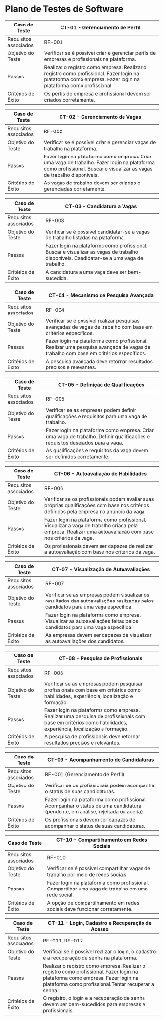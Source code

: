 # Plano de Testes de Software

|Caso de Teste    | CT-01 - Gerenciamento de Perfil  |
|------|-----------------------------------------|
|Requisitos associados| RF-001 |
|Objetivo do Teste| Verificar se é possível criar e gerenciar perfis de empresas e profissionais na plataforma. |
|Passos| Realizar o registro como empresa. Realizar o registro como profissional. Fazer login na plataforma como empresa. Fazer login na plataforma como profissional |
|Critérios de Êxito| Os perfis de empresa e profissional devem ser criados corretamente. |

|Caso de Teste    | CT-02 - Gerenciamento de Vagas  |
|------|-----------------------------------------|
|Requisitos associados| RF-002 |
|Objetivo do Teste| Verificar se é possível criar e gerenciar vagas de trabalho na plataforma. |
|Passos| Fazer login na plataforma como empresa. Criar uma vaga de trabalho. Fazer login na plataforma como profissional. Buscar e visualizar as vagas de trabalho disponíveis. |
|Critérios de Êxito| As vagas de trabalho devem ser criadas e gerenciadas corretamente. |

|Caso de Teste    | CT-03 - Candidatura a Vagas  |
|------|-----------------------------------------|
|Requisitos associados| RF-003 |
|Objetivo do Teste| Verificar se é possível candidatar-se a vagas de trabalho listadas na plataforma. |
|Passos| Fazer login na plataforma como profissional. Buscar e visualizar as vagas de trabalho disponíveis. Candidatar-se a uma vaga de trabalho. |
|Critérios de Êxito| A candidatura a uma vaga deve ser bem-sucedida. |

|Caso de Teste    | CT-04 - Mecanismo de Pesquisa Avançada  |
|------|-----------------------------------------|
|Requisitos associados| RF-004 |
|Objetivo do Teste| Verificar se é possível realizar pesquisas avançadas de vagas de trabalho com base em critérios específicos. |
|Passos| Fazer login na plataforma como profissional. Realizar uma pesquisa avançada de vagas de trabalho com base em critérios específicos. |
|Critérios de Êxito| A pesquisa avançada deve retornar resultados precisos e relevantes. |

|Caso de Teste    | CT-05 - Definição de Qualificações  |
|------|-----------------------------------------|
|Requisitos associados| RF-005 |
|Objetivo do Teste| Verificar se as empresas podem definir qualificações e requisitos para uma vaga de trabalho. |
|Passos| Fazer login na plataforma como empresa. Criar uma vaga de trabalho. Definir qualificações e requisitos desejados para a vaga. |
|Critérios de Êxito| As qualificações e requisitos da vaga devem ser definidos corretamente. |

|Caso de Teste    | CT-06 - Autoavaliação de Habilidades  |
|------|-----------------------------------------|
|Requisitos associados| RF-006 |
|Objetivo do Teste| Verificar se os profissionais podem avaliar suas próprias qualificações com base nos critérios definidos pela empresa no anúncio da vaga. |
|Passos| Fazer login na plataforma como profissional. Visualizar a vaga de trabalho criada pela empresa. Realizar uma autoavaliação com base nos critérios da vaga. |
|Critérios de Êxito| Os profissionais devem ser capazes de realizar a autoavaliação com base nos critérios da vaga. |

|Caso de Teste    | CT-07 - Visualização de Autoavaliações  |
|------|-----------------------------------------|
|Requisitos associados| RF-007 |
|Objetivo do Teste| Verificar se as empresas podem visualizar os resultados das autoavaliações realizadas pelos candidatos para uma vaga específica. |
|Passos| Fazer login na plataforma como empresa. Visualizar as autoavaliações feitas pelos candidatos para uma vaga específica. |
|Critérios de Êxito| As empresas devem ser capazes de visualizar as autoavaliações dos candidatos. |

|Caso de Teste    | CT-08 - Pesquisa de Profissionais |
|------|-----------------------------------------|
|Requisitos associados| RF-008 |
|Objetivo do Teste| Verificar se as empresas podem pesquisar profissionais com base em critérios como habilidades, experiência, localização e formação. |
|Passos| Fazer login na plataforma como empresa. Realizar uma pesquisa de profissionais com base em critérios como habilidades, experiência, localização e formação. |
|Critérios de Êxito| A pesquisa de profissionais deve retornar resultados precisos e relevantes. |

|Caso de Teste    | CT-09 - Acompanhamento de Candidaturas  |
|------|-----------------------------------------|
|Requisitos associados| RF-001 (Gerenciamento de Perfil) |
|Objetivo do Teste| Verificar se os profissionais podem acompanhar o status de suas candidaturas. |
|Passos| Fazer login na plataforma como profissional. Acompanhar o status de uma candidatura (pendente, em análise, rejeitada ou aceita). |
|Critérios de Êxito| Os profissionais devem ser capazes de acompanhar o status de suas candidaturas. |

|Caso de Teste    | CT-10 - Compartilhamento em Redes Sociais  |
|------|-----------------------------------------|
|Requisitos associados| RF-010 |
|Objetivo do Teste| Verificar se é possível compartilhar vagas de trabalho por meio de redes sociais. |
|Passos| Fazer login na plataforma como profissional. Compartilhar uma vaga de trabalho em uma rede social. |
|Critérios de Êxito| A opção de compartilhamento em redes sociais deve funcionar corretamente. |

|Caso de Teste    | CT-11 - Login, Cadastro e Recuperação de Acesso  |
|------|-----------------------------------------|
|Requisitos associados| RF-011, RF-012 |
|Objetivo do Teste| Verificar se é possível realizar o login, o cadastro e a recuperação de senha na plataforma. |
|Passos| Realizar o registro como empresa. Realizar o registro como profissional. Fazer login na plataforma como empresa. Fazer login na plataforma como profissional.Tentar recuperar a senha. |
|Critérios de Êxito| O registro, o login e a recuperação de senha devem ser bem-sucedidos para empresas e profissionais. |
